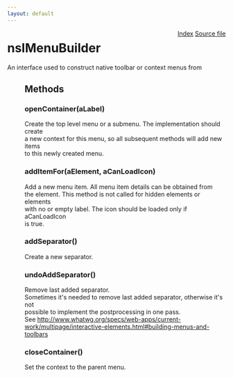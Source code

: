 ```yaml
---
layout: default
---
```

<div class='links' style='float:right'><a href="../index.html">Index</a>
<a href="http://dxr.mozilla.org/mozilla-central/source/dom/html/nsIMenuBuilder.idl">Source file</a>
</div>

# nsIMenuBuilder #
  
An interface used to construct native toolbar or context menus from <menu>  
  

## Methods ##

### openContainer(aLabel) ###
  
Create the top level menu or a submenu. The implementation should create  
a new context for this menu, so all subsequent methods will add new items  
to this newly created menu.  
  

### addItemFor(aElement, aCanLoadIcon) ###
  
Add a new menu item. All menu item details can be obtained from  
the element. This method is not called for hidden elements or elements  
with no or empty label. The icon should be loaded only if aCanLoadIcon  
is true.  
  

### addSeparator() ###
  
Create a new separator.  
  

### undoAddSeparator() ###
  
Remove last added separator.  
Sometimes it's needed to remove last added separator, otherwise it's not  
possible to implement the postprocessing in one pass.  
See http://www.whatwg.org/specs/web-apps/current-work/multipage/interactive-elements.html#building-menus-and-toolbars  
  

### closeContainer() ###
  
Set the context to the parent menu.  
  
